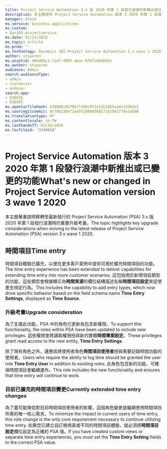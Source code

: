 ```yaml
---
title: Project Service Automation 3.x 版 2020 年第 1 段發行浪潮中新推出或已變更的功能
description: 本主題提供 Project Service Automation 版本 3 2020 年第 1 段發行浪潮中新推出或已變更功能的相關資訊。
manager: kfend
ms.service: business-applications
ms.custom:
- dyn365-projectservice
ms.date: 01/24/2020
ms.topic: article
ms.prod: ''
ms.technology: Dynamics 365 Project Service Automation 3.x wave 1 2020
author: stsporen
ms.assetid: 48b408c1-11e7-4005-abac-8fd7c0b064b1
ms.author: stsporen
audience: Admin
search.audienceType:
- admin
- customizer
- enduser
search.app:
- D365CE
- D365PS
ms.openlocfilehash: 478080c0570b71188c9f1e12b18b5aadc13903e5
ms.sourcegitcommit: 8c786230ef2a497280885b827162561776e2eb00
ms.translationtype: HT
ms.contentlocale: zh-TW
ms.lasthandoff: 03/24/2020
ms.locfileid: "3749910"
---
```

# <a name="whats-new-or-changed-in-project-service-automation-version-3-wave-1-2020"></a><span data-ttu-id="9dded-103">Project Service Automation 版本 3 2020 年第 1 段發行浪潮中新推出或已變更的功能</span><span class="sxs-lookup"><span data-stu-id="9dded-103">What's new or changed in Project Service Automation version 3 wave 1 2020</span></span>
<span data-ttu-id="9dded-104">本主題著重說明移轉至最新發行的 Project Service Automation (PSA) 3.x 版 2020 年第 1 段發行浪潮時的重要升級考量。</span><span class="sxs-lookup"><span data-stu-id="9dded-104">The topic highlights key upgrade considerations when moving to the latest release of Project Service Automation (PSA) version 3.x wave 1 2020.</span></span>

## <a name="time-entry"></a><span data-ttu-id="9dded-105">時間項目</span><span class="sxs-lookup"><span data-stu-id="9dded-105">Time entry</span></span>
<span data-ttu-id="9dded-106">時間項目體驗已擴充，以便在更多客戶案例中提供可用於擴充時間項目的功能。</span><span class="sxs-lookup"><span data-stu-id="9dded-106">The time entry experience has been extended to deliver capabilities for extending time entry into more customer scenarios.</span></span> <span data-ttu-id="9dded-107">這包括用於新增項目類型的功能，這些類型會根據顯示為**時間來源**的欄位結構描述名稱**時間項目設定**來促使產生特定行為。</span><span class="sxs-lookup"><span data-stu-id="9dded-107">This includes the capability to add entry types, which now drive specific behavior based on the field schema name **Time Entry Settings**, displayed as **Time Source**.</span></span>

### <a name="upgrade-consideration"></a><span data-ttu-id="9dded-108">升級考量</span><span class="sxs-lookup"><span data-stu-id="9dded-108">Upgrade consideration</span></span>
<span data-ttu-id="9dded-109">為了支援此功能，PSA 中的角色已更新為包含新權限。</span><span class="sxs-lookup"><span data-stu-id="9dded-109">To support this functionality, the roles within PSA have been updated to include new privileges.</span></span> <span data-ttu-id="9dded-110">這些權限會將讀取權限授與新的實體**時間專案設定**。</span><span class="sxs-lookup"><span data-stu-id="9dded-110">These privileges grant read access to the new entity, **Time Entry Settings**.</span></span>

<span data-ttu-id="9dded-111">除了現有角色之外，還應該將使用者角色**時間項目使用者**授與需要記錄時間功能的使用者。</span><span class="sxs-lookup"><span data-stu-id="9dded-111">Users who require the ability to log time should be granted the user role **Time Entry User** in addition to existing roles.</span></span> <span data-ttu-id="9dded-112">此角色包含新的功能，可確保時間項目會繼續運作。</span><span class="sxs-lookup"><span data-stu-id="9dded-112">This role includes the new functionality and ensures that time entry will continue to work.</span></span>

### <a name="currently-extended-time-entry-changes"></a><span data-ttu-id="9dded-113">目前已擴充的時間項目變更</span><span class="sxs-lookup"><span data-stu-id="9dded-113">Currently extended time entry changes</span></span>
<span data-ttu-id="9dded-114">為了盡可能降低對目前時間項目使用者的影響，這個角色變更是繼續使用時間項目所需的唯一核心需求。</span><span class="sxs-lookup"><span data-stu-id="9dded-114">To minimize the impact to current users of time entry, this role change is the only core requirement necessary to continue utilizing time entry.</span></span> <span data-ttu-id="9dded-115">如果您已建立自訂檢視表或不同的時間項目體驗，就必須將**時間項目設定**欄位設定為正確的 PSA 值。</span><span class="sxs-lookup"><span data-stu-id="9dded-115">If you have created custom views or separate time entry experiences, you must set the **Time Entry Setting** fields to the correct PSA value.</span></span>
